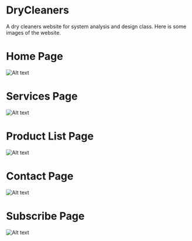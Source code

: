 # DryCleaners
A dry cleaners website for system analysis and design class.
Here is some images of the website.
# Home Page
![Alt text](https://cloud.githubusercontent.com/assets/10361727/12072718/e4352d5a-b0bc-11e5-8bbf-e2572aa1cf8e.PNG "Home page")

# Services Page
![Alt text](https://cloud.githubusercontent.com/assets/10361727/12072722/e4357f44-b0bc-11e5-954a-37f78cb871ee.PNG "Services")

# Product List Page
![Alt text](https://cloud.githubusercontent.com/assets/10361727/12072719/e4352a3a-b0bc-11e5-9425-8b1766064e70.PNG "Products")

# Contact Page
![Alt text](https://cloud.githubusercontent.com/assets/10361727/12072720/e435535c-b0bc-11e5-8775-e2715ef97498.PNG "Contact")

# Subscribe Page
![Alt text](https://cloud.githubusercontent.com/assets/10361727/12072721/e4357864-b0bc-11e5-8e42-f28110ae4a5d.PNG "Subscribe")
